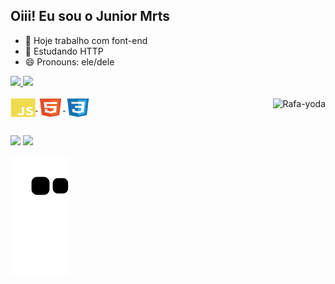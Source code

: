 ## Oiii! Eu sou o Junior Mrts

- 🔭 Hoje trabalho com font-end
- 🌱 Estudando HTTP
- 😄 Pronouns: ele/dele

<div>
  <a href="https://github.com/JuniorDotCom">
  <img height="180em" src="https://github-readme-stats.vercel.app/api?username=JuniorDotCom&show_icons=false&theme=dracula&include_all_commits=true&count_private=true"/>
  <img height="128em" src="https://github-readme-stats.vercel.app/api/top-langs/?username=JuniorDotCom&layout=compact&langs_count=7&theme=dracula"/>
</div>
  
  <div style="display: inline_block"><br>
   <img align="center" alt="Rafa-Js" height="30" width="40" src="https://raw.githubusercontent.com/devicons/devicon/master/icons/javascript/javascript-plain.svg">
   <img align="center" alt="Rafa-HTML" height="30" width="40" src="https://raw.githubusercontent.com/devicons/devicon/master/icons/html5/html5-original.svg">
   <img align="center" alt="Rafa-CSS" height="30" width="40" src="https://raw.githubusercontent.com/devicons/devicon/master/icons/css3/css3-original.svg">
   <img align="right" alt="Rafa-yoda" src="https://cdn.discordapp.com/attachments/795358919417397249/825430589581688872/hi.gif">
</div>
  
 ##
  
 <div>
  <a href="https://instagram.com/heyy_mrts" target="_blank"><img src="https://img.shields.io/badge/-Instagram-%23E4405F?style=for-the-badge&logo=instagram&logoColor=white" target="_blank"></a>
  <a href = "mailto:contato@juniormrts.tech"><img src="https://img.shields.io/badge/-Gmail-%23333?style=for-the-badge&logo=gmail&logoColor=white" target="_blank"></a>
 </div>
  
 ![Snake animation](https://github.com/rafaballerini/rafaballerini/blob/output/github-contribution-grid-snake.svg)
